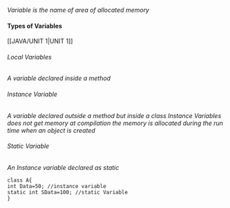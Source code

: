 *Variable is the name of  area of allocated memory*
#### Types of Variables
[[JAVA/UNIT 1|UNIT 1]]
###### Local Variables
*A variable declared inside a method*
###### Instance Variable 
*A variable declared outside a method but inside a class*
*Instance Variables does not get memory at compilation the memory is allocated during the run time when an object is created* 
###### Static Variable 
*An Instance variable declared as static* 
``` 
class A{
int Data=50; //instance variable 
static int SData=100; //static Variable
}
```